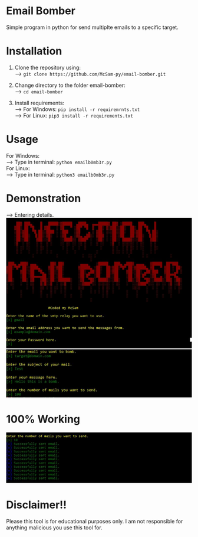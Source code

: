 # Email Bomber
Simple program in python for send multiplte emails to a specific target.

# Installation
1. Clone the repository using:<br> 
  --> `git clone https://github.com/McSam-py/email-bomber.git`
  
2. Change directory to the folder email-bomber:<br>
  --> `cd email-bomber`
  
3. Install requirements:<br>
  --> For Windows: `pip install -r requiremrnts.txt`<br>
  --> For Linux: `pip3 install -r requirements.txt`
  
# Usage
For Windows:<br>
  --> Type in terminal: `python emailb0mb3r.py`<br>
For Linux:<br>
  --> Type in terminal: `python3 emailb0mb3r.py`<br>

# Demonstration
--> Entering details.<br>
![Image of Banner](/images/pic1.JPG)
![Image of Banner](/images/pic2.JPG)

# 100% Working
![Image of Banner](/images/pic3.JPG)

# Disclaimer!! 
Please this tool is for educational purposes only.
I am not responsible for anything malicious you use this tool for.
